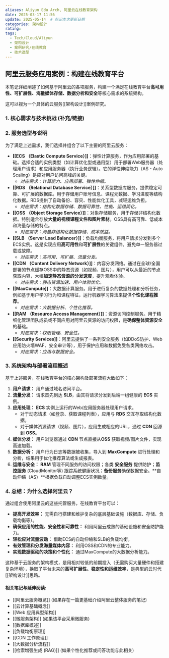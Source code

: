 ```yaml
---
aliases: Aliyun Edu Arch, 阿里云在线教育架构
date: 2025-03-17 11:56
update: 2025-05-14  # 标记本次更新日期
categories: 架构设计
rating: 
tags:
  - Tech/Cloud/Aliyun
  - 架构设计
  - 案例研究/在线教育
  - 技术选型
---
```


## 阿里云服务应用案例：构建在线教育平台

本笔记详细阐述了如何基于阿里云的各项服务，构建一个满足在线教育平台**高可用性、可扩展性、海量媒体存储、数据分析和安全**等核心需求的系统架构。

这可以视为一个具体的云服务[[架构设计]]案例研究。

### 1. 核心需求与技术挑战 (补充/链接)
<!-- 假设这里有一个链接或简要概述前置的需求分析 -->
<!-- 例如：[[在线教育平台需求分析]] 或 简述如下：
核心需求包括：
- 稳定流畅的视频播放和图片展示（海量媒体存储与分发）
- 支持大量用户并发访问（高可用、可扩展）
- 用户数据和课程信息安全存储（数据安全、可靠存储）
- 根据用户行为进行个性化推荐（大数据分析）
- 灵活的权限管理
-->

### 2. 服务选型与说明

为了满足上述需求，我们选择并组合了以下主要的阿里云服务：

-   **[[ECS （Elastic Compute Service）]]**：弹性计算服务，作为应用部署的基础。选择合适的实例类型（如计算优化型或通用型）用于部署Web服务器（处理用户请求）和应用服务器（执行业务逻辑）。它的弹性伸缩能力（AS - Auto Scaling）是应对用户访问高峰的关键。
    *   *对应需求：计算能力、应用部署、弹性伸缩。*
-   **[[RDS （Relational Database Service）]]**：关系型数据库服务，提供稳定可靠、可扩展的数据库。用于存储用户账号信息、课程元数据、学习进度等结构化数据。RDS提供了自动备份、容灾、性能优化工具，减轻运维负担。
    *   *对应需求：结构化数据存储、数据可靠性、性能、运维简化。*
-   **[[OSS （Object Storage Service）]]**：对象存储服务，用于存储非结构化数据。特别适合存放**大量的视频课程文件和图片素材**。OSS具有高可靠、低成本和海量存储的特点。
    *   *对应需求：海量非结构化数据存储、成本效益。*
-   **[[SLB （Server Load Balancer）]]**：负载均衡服务，将用户请求分发到多个ECS实例。这是实现应用**高可用性**和**可扩展性**的关键组件，避免单一服务器过载或故障。
    *   *对应需求：高可用、可扩展、流量分发。*
-   **[[CDN （Content Delivery Network）]]**：内容分发网络。通过在全球/全国部署的节点缓存OSS中的静态资源（如视频、图片），用户可以从最近的节点获取内容，大幅**加速静态资源的分发速度**，提升观看体验。
    *   *对应需求：静态资源加速、用户体验优化。*
-   **[[MaxCompute]]**：大数据计算服务。用于进行复杂的数据处理和分析任务，例如基于用户学习行为和课程特征，运行机器学习算法来提供**个性化课程推荐**。
    *   *对应需求：大数据分析、个性化推荐。*
-   **[[RAM （Resource Access Management）]]**：资源访问控制服务。用于精细化管理团队成员或不同应用对阿里云资源的访问权限，是**确保整体资源安全**的基础。
    *   *对应需求：权限管理、安全性。*
-   **[[Security Services]]**：阿里云提供了一系列安全服务（如DDoS防护、Web应用防火墙WAF、安全审计等），用于保护应用和数据免受各类网络攻击。
    *   *对应需求：应用与数据安全。*

### 3. 系统架构与部署流程概述

基于上述服务，在线教育平台的核心架构及部署流程大致如下：

1.  **用户请求：** 用户通过域名访问平台。
2.  **流量分发：** 请求首先到达 **SLB**，由其将请求分发到后端一组健康的 **ECS** 实例。
3.  **应用处理：** **ECS** 实例上运行的Web/应用服务器处理用户请求。
    *   对于动态请求（如登录、获取课程列表），应用与 **RDS** 交互存取结构化数据。
    *   对于媒体资源请求（视频、图片），应用生成相应的URL，通过 **CDN** 回源到 **OSS**。
4.  **媒体分发：** 用户浏览器通过 **CDN** 节点直接从**OSS** 获取视频/图片文件，实现高速加载。
5.  **数据分析：** 用户行为日志等数据被收集，导入到 **MaxCompute** 进行处理和分析，结果用于优化推荐算法或生成报表。
6.  **运维与安全：** **RAM** 管理不同服务的访问权限；各类 **安全服务** 提供防护；**监控服务** (CloudMonitor等) 跟踪系统健康状况；**备份服务**确保数据安全。**自动伸缩（AS）**根据负载自动调整ECS实例数量。

### 4. 总结：为什么选择阿里云？

通过组合使用阿里云的这些托管服务，在线教育平台可以：

-   **提高开发效率：** 无需自行搭建和维护复杂的底层基础设施（数据库、存储、负载均衡等）。
-   **确保应用的性能、安全性和可靠性：** 利用阿里云成熟的基础设施和安全防护能力。
-   **轻松应对流量波动：** 借助ECS的自动伸缩和SLB的负载均衡。
-   **有效管理和分发海量媒体内容：** 利用OSS和CDN的专业能力。
-   **实现数据驱动的决策和个性化：** 通过MaxCompute的大数据分析能力。

这种基于云服务的架构模式，是用相对较低的前期投入（无需购买大量硬件和搭建复杂环境），换取了平台未来的**高可扩展性、稳定性和运维效率**，是典型的云时代[[架构设计]]思路。

#### 相关笔记与延伸阅读:

*   [[阿里云服务概览]] (如果存在一篇更基础介绍阿里云整体服务的笔记)
*   [[云计算基础概念]]
*   [[Web 应用典型架构]]
*   [[微服务架构]] (如果该平台采用微服务)
*   [[数据库概述]]
*   [[负载均衡原理]]
*   [[CDN 工作原理]]
*   [[大数据分析流程]]
*   [[检索增强生成 (RAG)]] (如果个性化推荐或问答功能与此相关)
